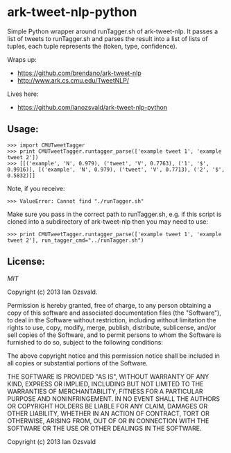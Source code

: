 ark-tweet-nlp-python
====================

Simple Python wrapper around runTagger.sh of ark-tweet-nlp. It passes a list of tweets to runTagger.sh and parses the result into a list of lists of tuples, each tuple represents the (token, type, confidence). 

Wraps up:

  * https://github.com/brendano/ark-tweet-nlp
  * http://www.ark.cs.cmu.edu/TweetNLP/

Lives here:

  * https://github.com/ianozsvald/ark-tweet-nlp-python

Usage:
-----
   
    >>> import CMUTweetTagger
    >>> print CMUTweetTagger.runtagger_parse(['example tweet 1', 'example tweet 2'])
    >>> [[('example', 'N', 0.979), ('tweet', 'V', 0.7763), ('1', '$', 0.9916)], [('example', 'N', 0.979), ('tweet', 'V', 0.7713), ('2', '$', 0.5832)]]

Note, if you receive:

    >>> ValueError: Cannot find "./runTagger.sh"

Make sure you pass in the correct path to runTagger.sh, e.g. if this script is cloned into a subdirectory of ark-tweet-nlp then you may need to use:

    >>> print CMUTweetTagger.runtagger_parse(['example tweet 1', 'example tweet 2'], run_tagger_cmd="../runTagger.sh")

License:
-------

*MIT*

Copyright (c) 2013 Ian Ozsvald.

Permission is hereby granted, free of charge, to any person obtaining a copy
of this software and associated documentation files (the "Software"), to deal
in the Software without restriction, including without limitation the rights
to use, copy, modify, merge, publish, distribute, sublicense, and/or sell
copies of the Software, and to permit persons to whom the Software is
furnished to do so, subject to the following conditions:

The above copyright notice and this permission notice shall be included in
all copies or substantial portions of the Software.

THE SOFTWARE IS PROVIDED "AS IS", WITHOUT WARRANTY OF ANY KIND, EXPRESS OR
IMPLIED, INCLUDING BUT NOT LIMITED TO THE WARRANTIES OF MERCHANTABILITY,
FITNESS FOR A PARTICULAR PURPOSE AND NONINFRINGEMENT. IN NO EVENT SHALL THE
AUTHORS OR COPYRIGHT HOLDERS BE LIABLE FOR ANY CLAIM, DAMAGES OR OTHER
LIABILITY, WHETHER IN AN ACTION OF CONTRACT, TORT OR OTHERWISE, ARISING FROM,
OUT OF OR IN CONNECTION WITH THE SOFTWARE OR THE USE OR OTHER DEALINGS IN
THE SOFTWARE.

Copyright (c) 2013 Ian Ozsvald

